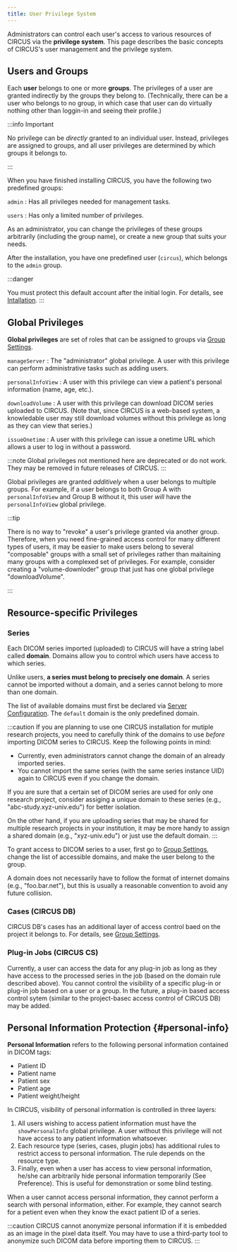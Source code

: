 ```yaml
---
title: User Privilege System
---
```


Administrators can control each user's access to various resources of CIRCUS via the **privilege system**. This page describes the basic concepts of CIRCUS's user management and the privilege system.

## Users and Groups

Each **user** belongs to one or more **groups**. The privileges of a user are granted indirectly by the groups they belong to. (Technically, there can be a user who belongs to no group, in which case that user can do virtually nothing other than loggin-in and seeing their profile.)

:::info Important

No privilege can be _directly_ granted to an individual user. Instead, privileges are assigned to groups, and all user privileges are determined by which groups it belongs to.

:::

When you have finished installing CIRCUS, you have the following two predefined groups:

`admin`
: Has all privileges needed for management tasks.

`users`
: Has only a limited number of privileges.

As an administrator, you can change the privileges of these groups arbitrarily (including the group name), or create a new group that suits your needs.

After the installation, you have one predefined user (`circus`), which belongs to the `admin` group.

:::danger

You must protect this default account after the initial login. For details, see [Intallation](installation.mdx).
:::

## Global Privileges

**Global privileges** are set of roles that can be assigned to groups via [Group Settings](group-settings.md).

`manageServer`
: The "administrator" global privilege. A user with this privilege can perform administrative tasks such as adding users.

`personalInfoView`
: A user with this privilege can view a patient's personal information (name, age, etc.).

`downloadVolume`
: A user with this privilege can download DICOM series uploaded to CIRCUS. (Note that, since CIRCUS is a web-based system, a knowledable user may still download volumes without this privilege as long as they can view that series.)

`issueOnetime`
: A user with this privilege can issue a onetime URL which allows a user to log in without a password.

:::note
Global privileges not mentioned here are deprecated or do not work. They may be removed in future releases of CIRCUS.
:::

Global privileges are granted _additively_ when a user belongs to multiple groups. For example, if a user belongs to both Group A with `personalInfoView` and Group B without it, this user _will_ have the `personalInfoView` global privilege.

:::tip

There is no way to "revoke" a user's privilege granted via another group. Therefore, when you need fine-grained access control for many different types of users, it may be easier to make users belong to several "composable" groups with a small set of privileges rather than maitaining many groups with a complexed set of privileges. For example, consider creating a "volume-downloder" group that just has one global privilege "downloadVolume".

:::

## Resource-specific Privileges

### Series

Each DICOM series imported (uploaded) to CIRCUS will have a string label called **domain**. Domains allow you to control which users have access to which series.

Unlike users, **a series must belong to precisely one domain**. A series cannot be imported without a domain, and a series cannot belong to more than one domain.

The list of available domains must first be declared via [Server Configuration](server-configuration.md). The `default` domain is the only predefined domain.

:::caution
If you are planning to use one CIRCUS installation for mutiple research projects, you need to carefully think of the domains to use _before_ importing DICOM series to CIRCUS. Keep the following points in mind:

- Currently, even administrators cannot change the domain of an already imported series.
- You cannot import the same series (with the same series instance UID) again to CIRCUS even if you change the domain.

If you are sure that a certain set of DICOM series are used for only one research project, consider assiging a unique domain to these series (e.g., "abc-study.xyz-univ.edu") for better isolation.

On the other hand, if you are uploading series that may be shared for multiple research projects in your institution, it may be more handy to assign a shared domain (e.g., "xyz-univ.edu") or just use the default domain.
:::

To grant access to DICOM series to a user, first go to [Group Settings](group-settings.md), change the list of accessible domains, and make the user belong to the group.

A domain does not necessarily have to follow the format of internet domains (e.g., "foo.bar.net"), but this is usually a reasonable convention to avoid any future collision.

### Cases (CIRCUS DB)

CIRCUS DB's cases has an additional layer of access control baed on the project it belongs to. For details, see [Group Settings](group-settings.md#project-settings).

### Plug-in Jobs (CIRCUS CS)

Currently, a user can access the data for any plug-in job as long as they have access to the processed series in the job (based on the domain rule described above). You cannot control the visibility of a specific plug-in or plug-in job based on a user or a group. In the future, a plug-in based access control sytem (similar to the project-basec access control of CIRCUS DB) may be added.

## Personal Information Protection {#personal-info}

**Personal Information** refers to the following personal information contained in DICOM tags:

- Patient ID
- Patient name
- Patient sex
- Patient age
- Patient weight/height

In CIRCUS, visibility of personal information is controlled in three layers:

1. All users wishing to access patient information must have the `showPersonalInfo` global privilege. A user without this privilege will not have access to any patient information whatsoever.
2. Each resource type (series, cases, plugin jobs) has additional rules to restrict access to personal information. The rule depends on the resource type.
3. Finally, even when a user has access to view personal information, he/she can arbitrarily hide personal information temporarily (See Preference). This is useful for demonstration or some blind testing.

When a user cannot access personal information, they cannot perform a search with personal information, either. For example, they cannot search for a petient even when they know the exact patient ID of a series.

:::caution
CIRCUS cannot anonymize personal information if it is embedded as an image in the pixel data itself. You may have to use a third-party tool to anonymize such DICOM data before importing them to CIRCUS.
:::
